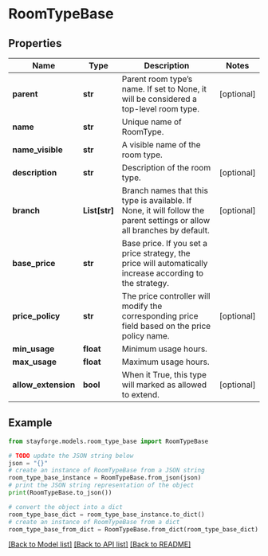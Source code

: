 # RoomTypeBase


## Properties

Name | Type | Description | Notes
------------ | ------------- | ------------- | -------------
**parent** | **str** | Parent room type’s name. If set to None, it will be considered a top-level room type. | [optional] 
**name** | **str** | Unique name of RoomType. | 
**name_visible** | **str** | A visible name of the room type. | 
**description** | **str** | Description of the room type. | [optional] 
**branch** | **List[str]** | Branch names that this type is available. If None, it will follow the parent settings or allow all branches by default. | [optional] 
**base_price** | **str** | Base price. If you set a price strategy, the price will automatically increase according to the strategy. | 
**price_policy** | **str** | The price controller will modify the corresponding price field based on the price policy name. | [optional] 
**min_usage** | **float** | Minimum usage hours. | 
**max_usage** | **float** | Maximum usage hours. | 
**allow_extension** | **bool** | When it True, this type will marked as allowed to extend. | [optional] 

## Example

```python
from stayforge.models.room_type_base import RoomTypeBase

# TODO update the JSON string below
json = "{}"
# create an instance of RoomTypeBase from a JSON string
room_type_base_instance = RoomTypeBase.from_json(json)
# print the JSON string representation of the object
print(RoomTypeBase.to_json())

# convert the object into a dict
room_type_base_dict = room_type_base_instance.to_dict()
# create an instance of RoomTypeBase from a dict
room_type_base_from_dict = RoomTypeBase.from_dict(room_type_base_dict)
```
[[Back to Model list]](../README.md#documentation-for-models) [[Back to API list]](../README.md#documentation-for-api-endpoints) [[Back to README]](../README.md)



